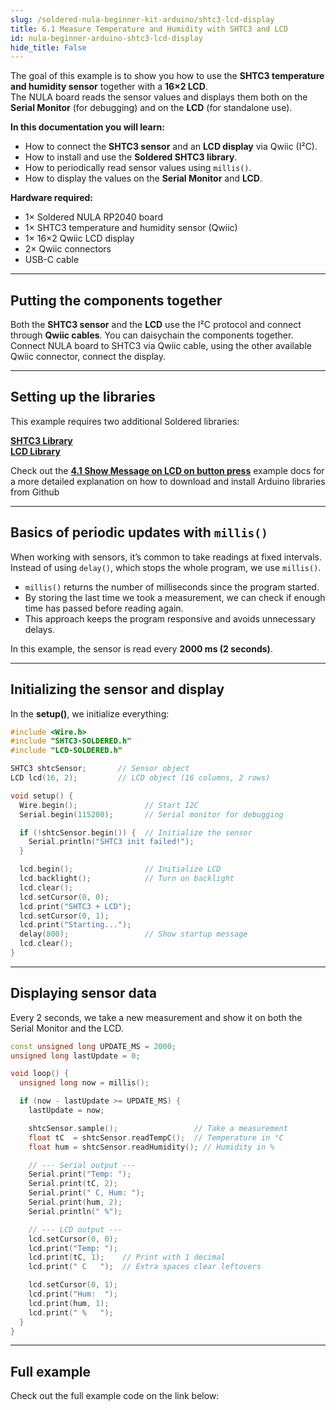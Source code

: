 ```yaml
---
slug: /soldered-nula-beginner-kit-arduino/shtc3-lcd-display
title: 6.1 Measure Temperature and Humidity with SHTC3 and LCD
id: nula-beginner-arduino-shtc3-lcd-display
hide_title: False
---
```


<CenteredImage src="/img/under_construction.png" alt="placeholder" caption="Full example video" width="600px"/>

The goal of this example is to show you how to use the **SHTC3 temperature and humidity sensor** together with a **16×2 LCD**.  
The NULA board reads the sensor values and displays them both on the **Serial Monitor** (for debugging) and on the **LCD** (for standalone use).

<SuccessBox>

**In this documentation you will learn:**
- How to connect the **SHTC3 sensor** and an **LCD display** via Qwiic (I²C).  
- How to install and use the **Soldered SHTC3 library**.  
- How to periodically read sensor values using `millis()`.  
- How to display the values on the **Serial Monitor** and **LCD**.

</SuccessBox>

**Hardware required:**
- 1× Soldered NULA RP2040 board  
- 1× SHTC3 temperature and humidity sensor (Qwiic)  
- 1× 16×2 Qwiic LCD display  
- 2× Qwiic connectors  
- USB-C cable  

<CenteredImage src="/img/under_construction.png" alt="placeholder" caption="All components that are needed" width="600px"/>

---

## Putting the components together

Both the **SHTC3 sensor** and the **LCD** use the I²C protocol and connect through **Qwiic cables**. You can daisychain the components together. Connect NULA board to SHTC3 via Qwiic cable, using the other available Qwiic connector, connect the display.

<CenteredImage src="/img/under_construction.png" alt="placeholder" caption="SHTC3 and LCD connected to NULA with Qwiic cables" width="600px"/>

---

## Setting up the libraries

This example requires two additional Soldered libraries:  

[**SHTC3 Library**](https://github.com/SolderedElectronics/Soldered-SHTC3-Temperature-Humidity-Sensor-Arduino-Library)  
[**LCD Library**](https://github.com/SolderedElectronics/Soldered-LCD-Library)  

Check out the [**4.1 Show Message on LCD on button press**](/documentation/soldered-nula-beginner-kit-arduino/lcd-button-message/#setting-up-the-lcd) example docs for a more detailed explanation on how to download and install Arduino libraries from Github

---

## Basics of periodic updates with `millis()`

When working with sensors, it’s common to take readings at fixed intervals. Instead of using `delay()`, which stops the whole program, we use `millis()`.  

- `millis()` returns the number of milliseconds since the program started.  
- By storing the last time we took a measurement, we can check if enough time has passed before reading again.  
- This approach keeps the program responsive and avoids unnecessary delays.  

In this example, the sensor is read every **2000 ms (2 seconds)**.

---

## Initializing the sensor and display

In the **setup()**, we initialize everything:  

```cpp
#include <Wire.h>
#include "SHTC3-SOLDERED.h"
#include "LCD-SOLDERED.h"

SHTC3 shtcSensor;       // Sensor object
LCD lcd(16, 2);         // LCD object (16 columns, 2 rows)

void setup() {
  Wire.begin();               // Start I2C
  Serial.begin(115200);       // Serial monitor for debugging

  if (!shtcSensor.begin()) {  // Initialize the sensor
    Serial.println("SHTC3 init failed!");
  }

  lcd.begin();                // Initialize LCD
  lcd.backlight();            // Turn on backlight
  lcd.clear();
  lcd.setCursor(0, 0);
  lcd.print("SHTC3 + LCD");
  lcd.setCursor(0, 1);
  lcd.print("Starting...");
  delay(800);                 // Show startup message
  lcd.clear();
}
```

---

## Displaying sensor data

Every 2 seconds, we take a new measurement and show it on both the Serial Monitor and the LCD.

```cpp
const unsigned long UPDATE_MS = 2000;
unsigned long lastUpdate = 0;

void loop() {
  unsigned long now = millis();

  if (now - lastUpdate >= UPDATE_MS) {
    lastUpdate = now;

    shtcSensor.sample();                 // Take a measurement
    float tC  = shtcSensor.readTempC();  // Temperature in °C
    float hum = shtcSensor.readHumidity(); // Humidity in %

    // --- Serial output ---
    Serial.print("Temp: ");
    Serial.print(tC, 2);
    Serial.print(" C, Hum: ");
    Serial.print(hum, 2);
    Serial.println(" %");

    // --- LCD output ---
    lcd.setCursor(0, 0);
    lcd.print("Temp: ");
    lcd.print(tC, 1);    // Print with 1 decimal
    lcd.print(" C   ");  // Extra spaces clear leftovers

    lcd.setCursor(0, 1);
    lcd.print("Hum:  ");
    lcd.print(hum, 1);
    lcd.print(" %   ");
  }
}

```

---

<CenteredImage src="/img/under_construction.png" alt="placeholder" caption="Full example video" width="600px"/>

## Full example

Check out the full example code on the link below:
<QuickLink 
  title="6.1_LCD_Button_Message.ino" 
  description="Example that shows how to measure temperature and humidity with the SHTC3 sensor and display the values both on the Serial Monitor and on a 16x2 LCD."
  url="https://github.com/SolderedElectronics/Soldered-NULA-Beginner-kit-Arduino-project-examples/blob/main/6_Environmental_Measurement/6.1_SHTC3_LCD/6.1_SHTC3_LCD.ino" 
/>
